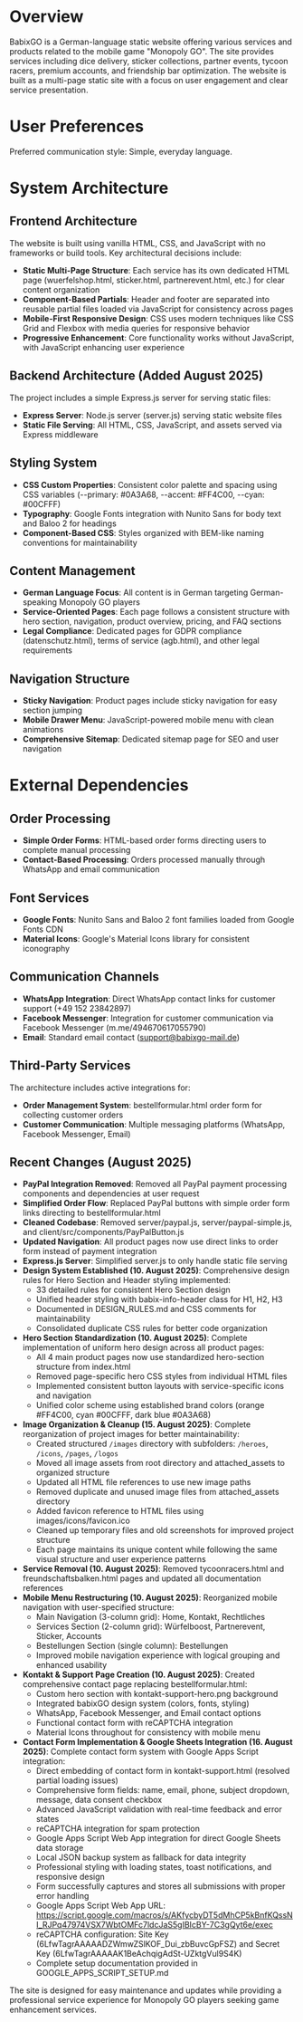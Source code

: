 # Overview

BabixGO is a German-language static website offering various services and products related to the mobile game "Monopoly GO". The site provides services including dice delivery, sticker collections, partner events, tycoon racers, premium accounts, and friendship bar optimization. The website is built as a multi-page static site with a focus on user engagement and clear service presentation.

# User Preferences

Preferred communication style: Simple, everyday language.

# System Architecture

## Frontend Architecture
The website is built using vanilla HTML, CSS, and JavaScript with no frameworks or build tools. Key architectural decisions include:

- **Static Multi-Page Structure**: Each service has its own dedicated HTML page (wuerfelshop.html, sticker.html, partnerevent.html, etc.) for clear content organization
- **Component-Based Partials**: Header and footer are separated into reusable partial files loaded via JavaScript for consistency across pages
- **Mobile-First Responsive Design**: CSS uses modern techniques like CSS Grid and Flexbox with media queries for responsive behavior
- **Progressive Enhancement**: Core functionality works without JavaScript, with JavaScript enhancing user experience

## Backend Architecture (Added August 2025)
The project includes a simple Express.js server for serving static files:

- **Express Server**: Node.js server (server.js) serving static website files
- **Static File Serving**: All HTML, CSS, JavaScript, and assets served via Express middleware

## Styling System
- **CSS Custom Properties**: Consistent color palette and spacing using CSS variables (--primary: #0A3A68, --accent: #FF4C00, --cyan: #00CFFF)
- **Typography**: Google Fonts integration with Nunito Sans for body text and Baloo 2 for headings
- **Component-Based CSS**: Styles organized with BEM-like naming conventions for maintainability

## Content Management
- **German Language Focus**: All content is in German targeting German-speaking Monopoly GO players
- **Service-Oriented Pages**: Each page follows a consistent structure with hero section, navigation, product overview, pricing, and FAQ sections
- **Legal Compliance**: Dedicated pages for GDPR compliance (datenschutz.html), terms of service (agb.html), and other legal requirements

## Navigation Structure
- **Sticky Navigation**: Product pages include sticky navigation for easy section jumping
- **Mobile Drawer Menu**: JavaScript-powered mobile menu with clean animations
- **Comprehensive Sitemap**: Dedicated sitemap page for SEO and user navigation

# External Dependencies

## Order Processing
- **Simple Order Forms**: HTML-based order forms directing users to complete manual processing
- **Contact-Based Processing**: Orders processed manually through WhatsApp and email communication

## Font Services
- **Google Fonts**: Nunito Sans and Baloo 2 font families loaded from Google Fonts CDN
- **Material Icons**: Google's Material Icons library for consistent iconography

## Communication Channels
- **WhatsApp Integration**: Direct WhatsApp contact links for customer support (+49 152 23842897)
- **Facebook Messenger**: Integration for customer communication via Facebook Messenger (m.me/494670617055790)
- **Email**: Standard email contact (support@babixgo-mail.de)

## Third-Party Services
The architecture includes active integrations for:
- **Order Management System**: bestellformular.html order form for collecting customer orders
- **Customer Communication**: Multiple messaging platforms (WhatsApp, Facebook Messenger, Email)

## Recent Changes (August 2025)
- **PayPal Integration Removed**: Removed all PayPal payment processing components and dependencies at user request
- **Simplified Order Flow**: Replaced PayPal buttons with simple order form links directing to bestellformular.html
- **Cleaned Codebase**: Removed server/paypal.js, server/paypal-simple.js, and client/src/components/PayPalButton.js
- **Updated Navigation**: All product pages now use direct links to order form instead of payment integration
- **Express.js Server**: Simplified server.js to only handle static file serving
- **Design System Established (10. August 2025)**: Comprehensive design rules for Hero Section and Header styling implemented:
  - 33 detailed rules for consistent Hero Section design
  - Unified header styling with babix-info-header class for H1, H2, H3
  - Documented in DESIGN_RULES.md and CSS comments for maintainability
  - Consolidated duplicate CSS rules for better code organization
- **Hero Section Standardization (10. August 2025)**: Complete implementation of uniform hero design across all product pages:
  - All 4 main product pages now use standardized hero-section structure from index.html
  - Removed page-specific hero CSS styles from individual HTML files
  - Implemented consistent button layouts with service-specific icons and navigation
  - Unified color scheme using established brand colors (orange #FF4C00, cyan #00CFFF, dark blue #0A3A68)
- **Image Organization & Cleanup (15. August 2025)**: Complete reorganization of project images for better maintainability:
  - Created structured `/images` directory with subfolders: `/heroes`, `/icons`, `/pages`, `/logos`
  - Moved all image assets from root directory and attached_assets to organized structure
  - Updated all HTML file references to use new image paths
  - Removed duplicate and unused image files from attached_assets directory
  - Added favicon reference to HTML files using images/icons/favicon.ico
  - Cleaned up temporary files and old screenshots for improved project structure
  - Each page maintains its unique content while following the same visual structure and user experience patterns
- **Service Removal (10. August 2025)**: Removed tycoonracers.html and freundschaftsbalken.html pages and updated all documentation references
- **Mobile Menu Restructuring (10. August 2025)**: Reorganized mobile navigation with user-specified structure:
  - Main Navigation (3-column grid): Home, Kontakt, Rechtliches
  - Services Section (2-column grid): Würfelboost, Partnerevent, Sticker, Accounts  
  - Bestellungen Section (single column): Bestellungen
  - Improved mobile navigation experience with logical grouping and enhanced usability
- **Kontakt & Support Page Creation (10. August 2025)**: Created comprehensive contact page replacing bestellformular.html:
  - Custom hero section with kontakt-support-hero.png background
  - Integrated babixGO design system (colors, fonts, styling)
  - WhatsApp, Facebook Messenger, and Email contact options
  - Functional contact form with reCAPTCHA integration
  - Material Icons throughout for consistency with mobile menu
- **Contact Form Implementation & Google Sheets Integration (16. August 2025)**: Complete contact form system with Google Apps Script integration:
  - Direct embedding of contact form in kontakt-support.html (resolved partial loading issues)
  - Comprehensive form fields: name, email, phone, subject dropdown, message, data consent checkbox
  - Advanced JavaScript validation with real-time feedback and error states
  - reCAPTCHA integration for spam protection
  - Google Apps Script Web App integration for direct Google Sheets data storage
  - Local JSON backup system as fallback for data integrity
  - Professional styling with loading states, toast notifications, and responsive design
  - Form successfully captures and stores all submissions with proper error handling
  - Google Apps Script Web App URL: https://script.google.com/macros/s/AKfycbyDT5dMhCP5kBnfKQssNI_RJPq47974VSX7WbtOMFc7ldcJaS5gIBIcBY-7C3gQyt6e/exec
  - reCAPTCHA configuration: Site Key (6LfwTagrAAAAADZWmwZSlKOF_Dui_zbBuvcGpFSZ) and Secret Key (6LfwTagrAAAAAK1BeAchqigAdSt-UZktgVul9S4K)
  - Complete setup documentation provided in GOOGLE_APPS_SCRIPT_SETUP.md

The site is designed for easy maintenance and updates while providing a professional service experience for Monopoly GO players seeking game enhancement services.